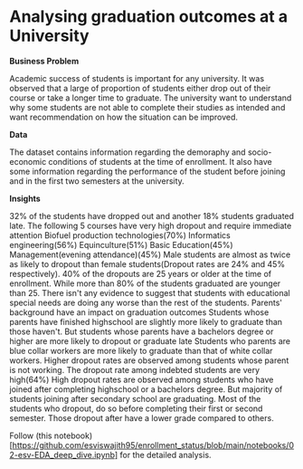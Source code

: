 # Analysing graduation outcomes at a University

**Business Problem**

Academic success of students is important for any university. It was observed that a large of proportion of students either drop out of their course or take a longer time to graduate. The university want to understand why some students are not able to complete their studies as intended and want recommendation on how the situation can be improved.

**Data**

The dataset contains information regarding the demoraphy and socio-economic conditions of students at the time of enrollment. It also have some information regarding the performance of the student before joining and in the first two semesters at the university.

**Insights**

32% of the students have dropped out and another 18% students graduated late.
The following 5 courses have very high dropout and require immediate attention
Biofuel production technologies(70%)
Informatics engineering(56%)
Equinculture(51%)
Basic Education(45%)
Management(evening attendance)(45%)
Male students are almost as twice as likely to dropout than female students(Dropout rates are 24% and 45% respectively).
40% of the dropouts are 25 years or older at the time of enrollment. While more than 80% of the students graduated are younger than 25.
There isn't any evidence to suggest that students with educational special needs are doing any worse than the rest of the students.
Parents' background have an impact on graduation outcomes
Students whose parents have finished highschool are slightly more likely to graduate than those haven't. But students whose parents have a bachelors degree or higher are more likely to dropout or graduate late
Students who parents are blue collar workers are more likely to graduate than that of white collar workers.
Higher dropout rates are observed among students whose parent is not working.
The dropout rate among indebted students are very high(64%)
High dropout rates are observed among students who have joined after completing highschool or a bachelors degree. But majority of students joining after secondary school are graduating.
Most of the students who dropout, do so before completing their first or second semester. Those dropout after have a lower grade compared to others.

Follow (this notebook)[https://github.com/esviswajith95/enrollment_status/blob/main/notebooks/02-esv-EDA_deep_dive.ipynb] for the detailed analysis.
